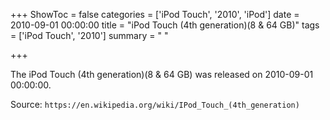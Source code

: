 +++
ShowToc = false
categories = ['iPod Touch', '2010', 'iPod']
date = 2010-09-01 00:00:00
title = "iPod Touch (4th generation)(8 & 64 GB)"
tags = ['iPod Touch', '2010']
summary = " "

+++

The iPod Touch (4th generation)(8 & 64 GB) was released on 2010-09-01 00:00:00.

Source: `https://en.wikipedia.org/wiki/IPod_Touch_(4th_generation)`
